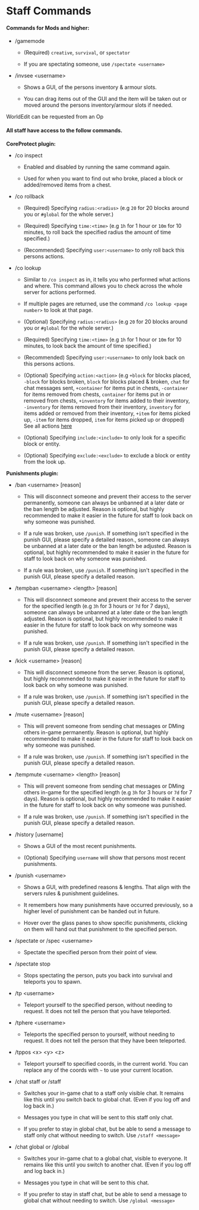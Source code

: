 # Staff Commands

#### Commands for Mods and higher:

- /gamemode&#x20;

  - (Required) `creative`, `survival`, or `spectator`

  - If you are spectating someone, use `/spectate <username>`

- /invsee \<username>

  - Shows a GUI, of the persons inventory & armour slots.

  - You can drag items out of the GUI and the item will be taken out or moved around the persons inventory/armour slots if needed.



WorldEdit can be requested from an Op



#### All staff have access to the follow commands.



**CoreProtect plugin:**

- /co inspect

  - Enabled and disabled by running the same command again.

  - Used for when you want to find out who broke, placed a block or added/removed items from a chest.

- /co rollback

  - (Required) Specifying `radius:<radius>` (e.g `20` for 20 blocks around you or `#global` for the whole server.)

  - (Required) Specifying `time:<time>` (e.g `1h` for 1 hour or `10m` for 10 minutes, to roll back the specified radius the amount of time specified.)

  - (Recommended) Specifying `user:<username>` to only roll back this persons actions.

- /co lookup&#x20;

  - Similar to `/co inspect` as in, it tells you who performed what actions and where. This command allows you to check across the whole server for actions performed.

  - If multiple pages are returned, use the command `/co lookup <page number>` to look at that page.

  - (Optional) Specifying `radius:<radius>` (e.g `20` for 20 blocks around you or `#global` for the whole server.)

  - (Required) Specifying `time:<time>` (e.g `1h` for 1 hour or `10m` for 10 minutes, to look back the amount of time specified.)

  - (Recommended) Specifying `user:<username>` to only look back on this persons actions.

  - (Optional) Specifying `action:<action>` (e.g `+block` for blocks placed, `-block` for blocks broken, `block` for blocks placed & broken, `chat` for chat messages sent, `+container` for items put in chests, `-container` for items removed from chests, `container` for items put in or removed from chests, `+inventory` for items added to their inventory, `-inventory` for items removed from their inventory, `inventory` for items added or removed from their inventory, `+item` for items picked up, `-item` for items dropped, `item` for items picked up or dropped) See all actions [here](https://docs.coreprotect.net/commands/#aaction)

  - (Optional) Specifying `include:<include>` to only look for a specific block or entity.

  - (Optional) Specifying `exclude:<exclude>` to exclude a block or entity from the look up.



**Punishments plugin:**

- /ban \<username> \[reason]

  - This will disconnect someone and prevent their access to the server permanently, someone can always be unbanned at a later date or the ban length be adjusted. Reason is optional, but highly recommended to make it easier in the future for staff to look back on why someone was punished.

  - If a rule was broken, use `/punish`. If something isn't specified in the punish GUI, please specify a detailed reason., someone can always be unbanned at a later date or the ban length be adjusted. Reason is optional, but highly recommended to make it easier in the future for staff to look back on why someone was punished.

  - If a rule was broken, use `/punish`. If something isn't specified in the punish GUI, please specify a detailed reason.

- /tempban \<username> \<length> \[reason]

  - This will disconnect someone and prevent their access to the server for the specified length (e.g `3h` for 3 hours or `7d` for 7 days), someone can always be unbanned at a later date or the ban length adjusted. Reason is optional, but highly recommended to make it easier in the future for staff to look back on why someone was punished.

  - If a rule was broken, use `/punish`. If something isn't specified in the punish GUI, please specify a detailed reason.

- /kick \<username> \[reason]

  - This will disconnect someone from the server. Reason is optional, but highly recommended to make it easier in the future for staff to look back on why someone was punished.

  - If a rule was broken, use `/punish`. If something isn't specified in the punish GUI, please specify a detailed reason.

- /mute \<username> \[reason]

  - This will prevent someone from sending chat messages or DMing others in-game permanently. Reason is optional, but highly recommended to make it easier in the future for staff to look back on why someone was punished.

  - If a rule was broken, use `/punish`. If something isn't specified in the punish GUI, please specify a detailed reason.

- /tempmute \<username> \<length> \[reason]

  - This will prevent someone from sending chat messages or DMing others in-game for the specified length (e.g `3h` for 3 hours or `7d` for 7 days). Reason is optional, but highly recommended to make it easier in the future for staff to look back on why someone was punished.

  - If a rule was broken, use `/punish`. If something isn't specified in the punish GUI, please specify a detailed reason.

- /history \[username]

  - Shows a GUI of the most recent punishments.

  - (Optional) Specifying `username` will show that persons most recent punishments.

- /punish \<username>

  - Shows a GUI, with predefined reasons & lengths. That align with the servers rules & punishment guidelines.

  - It remembers how many punishments have occurred previously, so a higher level of punishment can be handed out in future.&#x20;

  - Hover over the glass panes to show specific punishments, clicking on them will hand out that punishment to the specified person.





- /spectate or /spec \<username>

  - Spectate the specified person from their point of view.

- /spectate stop

  - Stops spectating the person, puts you back into survival and teleports you to spawn.



- /tp \<username>

  - Teleport yourself to the specified person, without needing to request. It does not tell the person that you have teleported.

- /tphere \<username>

  - Teleports the specified person to yourself, without needing to request. It does not tell the person that they have been teleported.

- /tppos \<x> \<y> \<z>

  - Teleport yourself to specified coords, in the current world. You can replace any of the coords with `~` to use your current location.

- /chat staff or /staff&#x20;

  - Switches your in-game chat to a staff only visible chat. It remains like this until you switch back to global chat. (Even if you log off and log back in.)

  - Messages you type in chat will be sent to this staff only chat.

  - If you prefer to stay in global chat, but be able to send a message to staff only chat without needing to switch. Use `/staff <message>`

- /chat global or /global&#x20;

  - Switches your in-game chat to a global chat, visible to everyone. It remains like this until you switch to another chat. (Even if you log off and log back in.)

  - Messages you type in chat will be sent to this chat.

  - If you prefer to stay in staff chat, but be able to send a message to global chat without needing to switch. Use `/global <message>`
 
